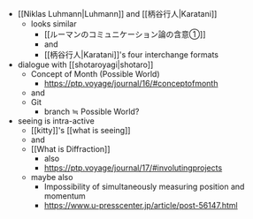 - [[Niklas Luhmann|Luhmann]] and [[柄谷行人|Karatani]]
	- looks similar 
		- [[ルーマンのコミュニケーション論の含意①]]
		- and
		- [[柄谷行人|Karatani]]'s four interchange formats
- dialogue with [[shotaroyagi|shotaro]]
	- Concept of Month (Possible World)
		- https://ptp.voyage/journal/16/#conceptofmonth
	- and
	- Git
		- branch ≒ Possible World?
- seeing is intra-active
	- [[kitty]]'s [[what is seeing]]
	- and
	- [[What is Diffraction]]
		- also
		- https://ptp.voyage/journal/17/#involutingprojects
	- maybe also
		- Impossibility of simultaneously measuring position and momentum
		- https://www.u-presscenter.jp/article/post-56147.html